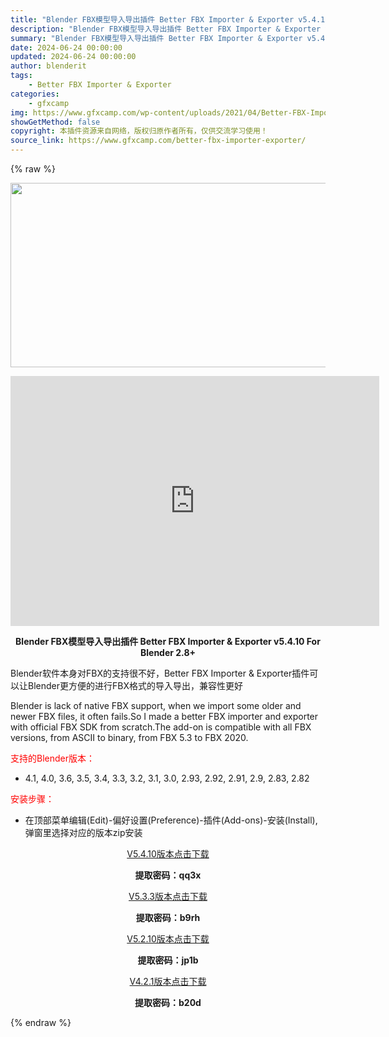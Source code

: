 ```yaml
---
title: "Blender FBX模型导入导出插件 Better FBX Importer & Exporter v5.4.10 For Blender 2.8+"
description: "Blender FBX模型导入导出插件 Better FBX Importer & Exporter v5.4.10 For Blender 2.8+ Blender软件本身对FBX的支持很不..."
summary: "Blender FBX模型导入导出插件 Better FBX Importer & Exporter v5.4.10 For Blender 2.8+ Blender软件本身对FBX的支持很不..."
date: 2024-06-24 00:00:00
updated: 2024-06-24 00:00:00
author: blenderit
tags: 
    - Better FBX Importer & Exporter
categories:
    - gfxcamp
img: https://www.gfxcamp.com/wp-content/uploads/2021/04/Better-FBX-Importer-Exporter.jpg
showGetMethod: false
copyright: 本插件资源来自网络，版权归原作者所有，仅供交流学习使用！
source_link: https://www.gfxcamp.com/better-fbx-importer-exporter/
---
```


{% raw %}
<div><p><img decoding="async" class="aligncenter size-full wp-image-94732" src="https://www.gfxcamp.com/wp-content/uploads/2021/04/Better-FBX-Importer-Exporter.jpg" data-src="https://www.gfxcamp.com/wp-content/uploads/2021/04/Better-FBX-Importer-Exporter.jpg" alt="" width="590" height="295" data-srcset="https://www.gfxcamp.com/wp-content/uploads/2021/04/Better-FBX-Importer-Exporter.jpg 590w, https://www.gfxcamp.com/wp-content/uploads/2021/04/Better-FBX-Importer-Exporter-150x75.jpg 150w" data-sizes="(max-width: 590px) 100vw, 590px"></p><p style="text-align: center;"><iframe loading="lazy" src="https://player.youku.com/embed/XNTEzODE2NjkzMg==" width="590" height="400" frameborder="0" allowfullscreen="allowfullscreen"></iframe></p><p style="text-align: center;"><strong>Blender FBX模型导入导出插件 Better FBX Importer &amp; Exporter v5.4.10 For Blender 2.8+</strong></p><p>Blender软件本身对FBX的支持很不好，Better FBX Importer &amp; Exporter插件可以让Blender更方便的进行FBX格式的导入导出，兼容性更好</p><p>Blender is lack of native FBX support, when we import some older and newer FBX files, it often fails.So I made a better FBX importer and exporter with official FBX SDK from scratch.The add-on is compatible with all FBX versions, from ASCII to binary, from FBX 5.3 to FBX 2020.</p><p style="text-align: left;"><span style="color: #ff0000;">支持的Blender版本：</span></p><ul>
<li style="text-align: left;">4.1, 4.0, 3.6, 3.5, 3.4, 3.3, 3.2, 3.1, 3.0, 2.93, 2.92, 2.91, 2.9, 2.83, 2.82</li>
</ul><p style="text-align: left;"><span style="color: #ff0000;">安装步骤：</span></p><ul>
<li>在顶部菜单编辑(Edit)-偏好设置(Preference)-插件(Add-ons)-安装(Install),弹窗里选择对应的版本zip安装</li>
</ul><p style="text-align: center;"><a class="maxbutton-3 maxbutton maxbutton-baidu" target="_blank" rel="noopener" href="https://pan.baidu.com/s/1989R_GwQ1vRnxIHJakaUyw?pwd=qq3x"><span class="mb-text">V5.4.10版本点击下载</span></a></p><p style="text-align: center;"><strong>提取密码：qq3x</strong></p><p style="text-align: center;"><a class="maxbutton-3 maxbutton maxbutton-baidu" target="_blank" rel="noopener" href="https://pan.baidu.com/s/1_i8iGDZRJJNHsHepiElqrQ?pwd=b9rh"><span class="mb-text">V5.3.3版本点击下载</span></a></p><p style="text-align: center;"><strong>提取密码：b9rh</strong></p><p style="text-align: center;"><a class="maxbutton-3 maxbutton maxbutton-baidu" target="_blank" rel="noopener" href="https://pan.baidu.com/s/1Cvsgz807PBoSQMDI3PlutA?pwd=jp1b"><span class="mb-text">V5.2.10版本点击下载</span></a></p><p style="text-align: center;"><strong>提取密码：jp1b</strong></p><p style="text-align: center;"><a class="maxbutton-3 maxbutton maxbutton-baidu" target="_blank" rel="noopener" href="https://pan.baidu.com/s/1L1MyJr3vIXQr122zH1-ubw"><span class="mb-text">V4.2.1版本点击下载</span></a></p><p style="text-align: center;"><strong>提取密码：b20d</strong></p></div>
<div style="display: none">gfxcamp</div>
{% endraw %}